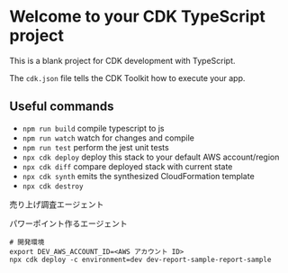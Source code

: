 # Welcome to your CDK TypeScript project

This is a blank project for CDK development with TypeScript.

The `cdk.json` file tells the CDK Toolkit how to execute your app.

## Useful commands

- `npm run build` compile typescript to js
- `npm run watch` watch for changes and compile
- `npm run test` perform the jest unit tests
- `npx cdk deploy` deploy this stack to your default AWS account/region
- `npx cdk diff` compare deployed stack with current state
- `npx cdk synth` emits the synthesized CloudFormation template
- `npx cdk destroy`

売り上げ調査エージェント

パワーポイント作るエージェント

```
# 開発環境
export DEV_AWS_ACCOUNT_ID=<AWS アカウント ID>
npx cdk deploy -c environment=dev dev-report-sample-report-sample
```
